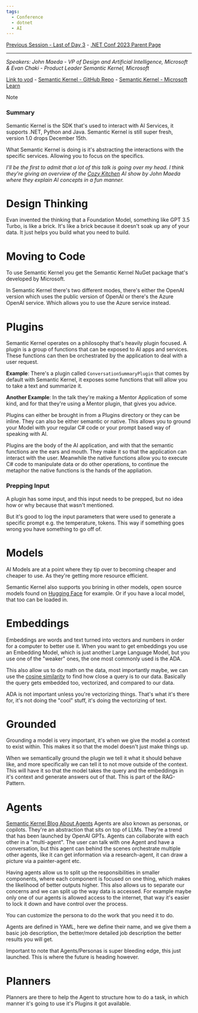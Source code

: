```yaml
---
tags:
  - Conference
  - dotnet
  - AI
---
```

[Previous Session - Last of Day 3](../Day%203/Build%20.NET%20MAUI%20Apps%20with%20DevOps.md) - [.NET Conf 2023 Parent Page](../README.md)

---
_Speakers:
John Maeda - VP of Design and Artificial Intelligence, Microsoft
& Evan Chaki - Product Leader Semantic Kernel, Microsoft_

[Link to vod](https://www.youtube.com/watch?v=Bnszrmve5tg) - [Semantic Kernel - GitHub Repo](https://github.com/microsoft/semantic-kernel) - [Semantic Kernel - Microsoft Learn](https://learn.microsoft.com/en-us/semantic-kernel/overview/)

>[!note]
>### Summary
>Semantic Kernel is the SDK that's used to interact with AI Services, it supports .NET, Python and Java. Semantic Kernel is still super fresh, version 1.0 drops December 15th. 
>
>What Semantic Kernel is doing is it's abstracting the interactions with the specific services. Allowing you to focus on the specifics.

_I'll be the first to admit that a lot of this talk is going over my head. I think they're giving an overview of the [Cozy Kitchen](https://www.youtube.com/playlist?list=PLlrxD0HtieHjHoXHYSiSvpTp_sE5JhNEE) AI show by John Maeda where they explain AI concepts in a fun manner._
# Design Thinking
Evan invented the thinking that a Foundation Model, something like GPT 3.5 Turbo, is like a brick. It's like a brick because it doesn't soak up any of your data. It just helps you build what you need to build. 
# Moving to Code
To use Semantic Kernel you get the Semantic Kernel NuGet package that's developed by Microsoft. 

In Semantic Kernel there's two different modes, there's either the OpenAI version which uses the public version of OpenAI or there's the Azure OpenAI service. Which allows you to use the Azure service instead.
# Plugins
Semantic Kernel operates on a philosophy that's heavily plugin focused. A plugin is a group of functions that can be exposed to AI apps and services. These functions can then be orchestrated by the application to deal with a user request. 

**Example**: There's a plugin called `ConversationSummaryPlugin` that comes by default with Semantic Kernel, it exposes some functions that will allow you to take a text and summarize it. 

**Another Example**: In the talk they're making a Mentor Application of some kind, and for that they're using a Mentor plugin, that gives you advice.

Plugins can either be brought in from a Plugins directory or they can be inline. They can also be either semantic or native. This allows you to ground your Model with your regular C# code or your prompt based way of speaking with AI.

Plugins are the body of the AI application, and with that the semantic functions are the ears and mouth. They make it so that the application can interact with the user. Meanwhile the native functions allow you to execute C# code to manipulate data or do other operations, to continue the metaphor the native functions is the hands of the appliation. 
### Prepping Input
A plugin has some input, and this input needs to be prepped, but no idea how or why because that wasn't mentioned. 

But it's good to log the input parameters that were used to generate a specific prompt e.g. the temperature, tokens. This way if something goes wrong you have something to go off of.
# Models
AI Models are at a point where they tip over to becoming cheaper and cheaper to use. As they're getting more resource efficient. 

Semantic Kernel also supports you brining in other models, open source models found on [Hugging Face](https://huggingface.co/) for example. Or if you have a local model, that too can be loaded in.
# Embeddings
Embeddings are words and text turned into vectors and numbers in order for a computer to better use it. When you want to get embeddings you use an Embedding Model, which is just another Large Language Model, but you use one of the "weaker" ones, the one most commonly used is the ADA. 

This also allow us to do math on the data, most importantly maybe, we can use the [cosine similarity](https://en.wikipedia.org/wiki/Cosine_similarity) to find how close a query is to our data. Basically the query gets embedded too, vectorized, and compared to our data. 

ADA is not important unless you're vectorizing things. That's what it's there for, it's not doing the "cool" stuff, it's doing the vectorizing of text.
# Grounded
Grounding a model is very important, it's when we give the model a context to exist within. This makes it so that the model doesn't just make things up. 

When we semantically ground the plugin we tell it what it should behave like, and more specifically we can tell it to not move outside of the context. This will have it so that the model takes the query and the embeddings in it's context and generate answers out of that. This is part of the RAG-Pattern. 
# Agents
[Semantic Kernel Blog About Agents](https://devblogs.microsoft.com/semantic-kernel/assistants-a-first-look-into-using-openai-assistants-with-semantic-kernel/)
Agents are also known as personas, or copilots. They're an abstraction that sits on top of LLMs. They're a trend that has been launched by OpenAI GPTs. Agents can collaborate with each other in a "multi-agent". The user can talk with one Agent and have a conversation, but this agent can behind the scenes orchestrate multiple other agents, like it can get information via a research-agent, it can draw a picture via a painter-agent etc. 

Having agents allow us to split up the responsibilities in smaller components, where each component is focused on one thing, which makes the likelihood of better outputs higher. This also allows us to separate our concerns and we can split up the way data is accessed. For example maybe only one of our agents is allowed access to the internet, that way it's easier to lock it down and have control over the process. 

You can customize the persona to do the work that you need it to do.

Agents are defined in YAML, here we define their name, and we give them a basic job description, the better/more detailed job description the better results you will get.

Important to note that Agents/Personas is super bleeding edge, this just launched. This is where the future is heading however.
# Planners
Planners are there to help the Agent to structure how to do a task, in which manner it's going to use it's Plugins it got available. 